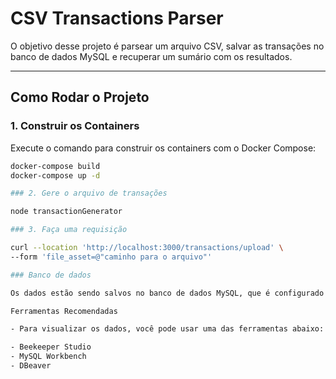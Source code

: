 # CSV Transactions Parser

O objetivo desse projeto é parsear um arquivo CSV, salvar as transações no banco de dados MySQL e recuperar um sumário com os resultados.

---

## Como Rodar o Projeto

### 1. Construir os Containers

Execute o comando para construir os containers com o Docker Compose:
```bash
docker-compose build
docker-compose up -d

### 2. Gere o arquivo de transações

node transactionGenerator

### 3. Faça uma requisição

curl --location 'http://localhost:3000/transactions/upload' \
--form 'file_asset=@"caminho para o arquivo"'

### Banco de dados

Os dados estão sendo salvos no banco de dados MySQL, que é configurado automaticamente pelo Docker Compose.

Ferramentas Recomendadas

- Para visualizar os dados, você pode usar uma das ferramentas abaixo:

- Beekeeper Studio
- MySQL Workbench
- DBeaver
